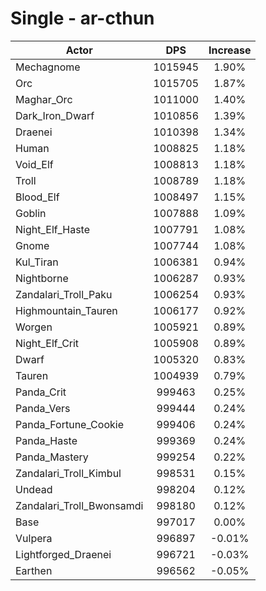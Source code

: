 # Single - ar-cthun
| Actor | DPS | Increase |
|---|:---:|:---:|
|Mechagnome|1015945|1.90%|
|Orc|1015705|1.87%|
|Maghar_Orc|1011000|1.40%|
|Dark_Iron_Dwarf|1010856|1.39%|
|Draenei|1010398|1.34%|
|Human|1008825|1.18%|
|Void_Elf|1008813|1.18%|
|Troll|1008789|1.18%|
|Blood_Elf|1008497|1.15%|
|Goblin|1007888|1.09%|
|Night_Elf_Haste|1007791|1.08%|
|Gnome|1007744|1.08%|
|Kul_Tiran|1006381|0.94%|
|Nightborne|1006287|0.93%|
|Zandalari_Troll_Paku|1006254|0.93%|
|Highmountain_Tauren|1006177|0.92%|
|Worgen|1005921|0.89%|
|Night_Elf_Crit|1005908|0.89%|
|Dwarf|1005320|0.83%|
|Tauren|1004939|0.79%|
|Panda_Crit|999463|0.25%|
|Panda_Vers|999444|0.24%|
|Panda_Fortune_Cookie|999406|0.24%|
|Panda_Haste|999369|0.24%|
|Panda_Mastery|999254|0.22%|
|Zandalari_Troll_Kimbul|998531|0.15%|
|Undead|998204|0.12%|
|Zandalari_Troll_Bwonsamdi|998180|0.12%|
|Base|997017|0.00%|
|Vulpera|996897|-0.01%|
|Lightforged_Draenei|996721|-0.03%|
|Earthen|996562|-0.05%|
